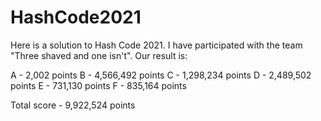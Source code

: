 # HashCode2021

Here is a solution to Hash Code 2021. I have participated with the team "Three shaved and one isn't".
Our result is: 

A - 2,002 points
B - 4,566,492 points 
C - 1,298,234 points
D - 2,489,502 points 
E - 731,130 points
F - 835,164 points 

Total score - 9,922,524 points
